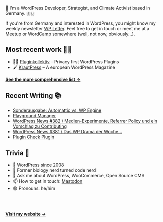 👋 I'm a WordPress Developer, Strategist, and Climate Activist based in Germany. 🇪🇺

If you're from Germany and interested in WordPress, you might know my weekly newsletter [WP Letter](https://wpletter.de/). Feel free to get in touch or meet me at a Meetup or WordCamp somewhere (well, not now, obviously...).


## Most recent work 👷‍♂️

- 👨‍💻 [Pluginkollektiv](https://github.com/pluginkollektiv) – Privacy first WordPress Plugins
- 🖌️ [KrautPress](https://kraut.press) – A european WordPress Magazine

**[See the more comprehensive list &rarr;](https://simonkraft.com/what-i-do)**


## Recent Writing 📚

<!-- BLOG-POST-LIST:START -->
- [Sonderausgabe: Automattic vs. WP Engine](https://www.wppodcast.de/podcast/sonderausgabe-automattic-vs-wp-engine/)
- [Playground Manager](https://www.wppodcast.de/podcast/playground-manager/)
- [WordPress News #382 / Medien-Experimente, Referrer Policy und ein Vorschlag zu Contributing](https://feed.kraut.press/link/14399/16825833/382)
- [WordPress News #381 / Das WP Drama der Woche…](https://feed.kraut.press/link/14399/16819045/381)
- [Plugin Check Plugin](https://www.wppodcast.de/podcast/plugin-check-plugin/)
<!-- BLOG-POST-LIST:END -->


## Trivia 🤪

- 👴 WordPress since 2008
- 🌱 Former biology nerd turned code nerd
- 💬 Ask me about WordPress, WooCommerce, Open Source CMS
- 📫 How to get in touch: [Mastodon](https://dewp.space/@simon)
- 😄 Pronouns: he/him

<br/><br/><br/>
**[Visit my website &rarr;](https://simonkraft.com/hi)**